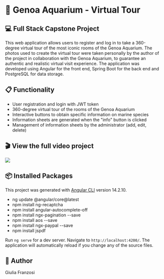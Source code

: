 # 🪸 Genoa Aquarium - Virtual Tour
## 💻 Full Stack Capstone Project

This web application allows users to register and log in to take a 360-degree virtual tour of the most iconic rooms of the Genoa Aquarium.
The photos used to create the virtual tour were taken personally by the author of the project in collaboration with the Genoa Aquarium, to guarantee an authentic and realistic virtual visit experience. The application was developed using Angular for the front end, Spring Boot for the back end and PostgreSQL for data storage.


## 📋 Functionality
* User registration and login with JWT token
* 360-degree virtual tour of the rooms of the Genoa Aquarium
* Interactive buttons to obtain specific information on marine species
* Information sheets are generated when the "info" button is clicked
* Management of information sheets by the administrator (add, edit, delete)


## 🎬 View the full video project 
<a href="https://drive.google.com/file/d/1I8MyhRMK8z0xi85tRwnDISp7LUtbw8qK/view?usp=share_link"><img src="https://cdn.discordapp.com/attachments/1062060184379347096/1096487899618345131/preview.png"></a>

## 📦 Installed Packages 

This project was generated with [Angular CLI](https://github.com/angular/angular-cli) version 14.2.10.

* ng update @angular/core@latest 
* npm install ng-recaptcha 
* npm install angular-autocomplete-off
* npm install ngx-pagination --save 
* npm install aos --save
* npm install ngx-paypal --save
* npm install jspdf

Run `ng serve` for a dev server. Navigate to `http://localhost:4200/`. The application will automatically reload if you change any of the source files.


## 🪪 Author
Giulia Franzosi
